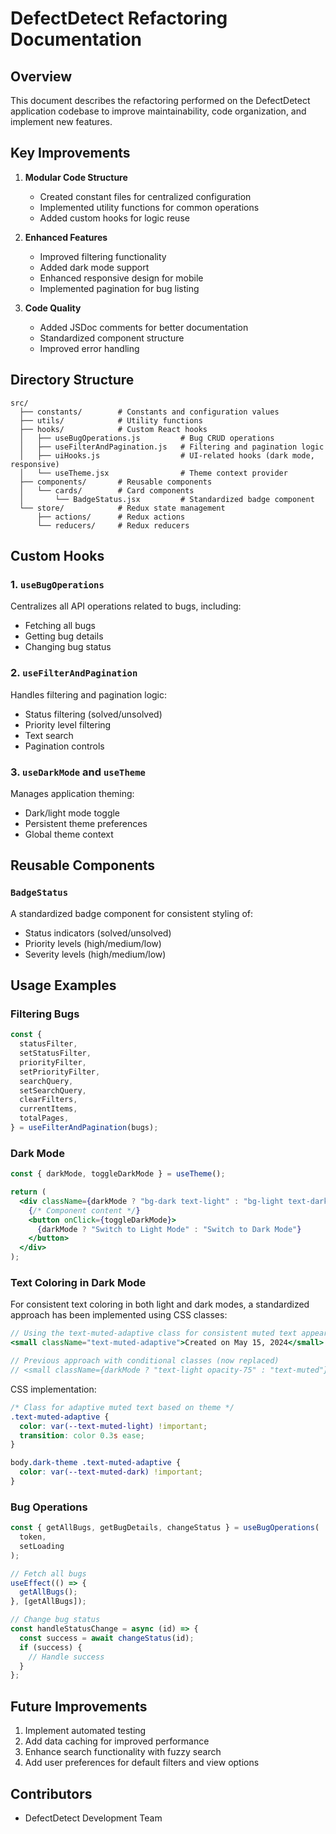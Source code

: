 # DefectDetect Refactoring Documentation

## Overview

This document describes the refactoring performed on the DefectDetect application codebase to improve maintainability, code organization, and implement new features.

## Key Improvements

1. **Modular Code Structure**

   - Created constant files for centralized configuration
   - Implemented utility functions for common operations
   - Added custom hooks for logic reuse

2. **Enhanced Features**

   - Improved filtering functionality
   - Added dark mode support
   - Enhanced responsive design for mobile
   - Implemented pagination for bug listing

3. **Code Quality**
   - Added JSDoc comments for better documentation
   - Standardized component structure
   - Improved error handling

## Directory Structure

```
src/
  ├── constants/        # Constants and configuration values
  ├── utils/            # Utility functions
  ├── hooks/            # Custom React hooks
  │   ├── useBugOperations.js         # Bug CRUD operations
  │   ├── useFilterAndPagination.js   # Filtering and pagination logic
  │   ├── uiHooks.js                  # UI-related hooks (dark mode, responsive)
  │   └── useTheme.jsx                # Theme context provider
  ├── components/       # Reusable components
  │   └── cards/        # Card components
  │       └── BadgeStatus.jsx         # Standardized badge component
  └── store/            # Redux state management
      ├── actions/      # Redux actions
      └── reducers/     # Redux reducers
```

## Custom Hooks

### 1. `useBugOperations`

Centralizes all API operations related to bugs, including:

- Fetching all bugs
- Getting bug details
- Changing bug status

### 2. `useFilterAndPagination`

Handles filtering and pagination logic:

- Status filtering (solved/unsolved)
- Priority level filtering
- Text search
- Pagination controls

### 3. `useDarkMode` and `useTheme`

Manages application theming:

- Dark/light mode toggle
- Persistent theme preferences
- Global theme context

## Reusable Components

### `BadgeStatus`

A standardized badge component for consistent styling of:

- Status indicators (solved/unsolved)
- Priority levels (high/medium/low)
- Severity levels (high/medium/low)

## Usage Examples

### Filtering Bugs

```jsx
const {
  statusFilter,
  setStatusFilter,
  priorityFilter,
  setPriorityFilter,
  searchQuery,
  setSearchQuery,
  clearFilters,
  currentItems,
  totalPages,
} = useFilterAndPagination(bugs);
```

### Dark Mode

```jsx
const { darkMode, toggleDarkMode } = useTheme();

return (
  <div className={darkMode ? "bg-dark text-light" : "bg-light text-dark"}>
    {/* Component content */}
    <button onClick={toggleDarkMode}>
      {darkMode ? "Switch to Light Mode" : "Switch to Dark Mode"}
    </button>
  </div>
);
```

### Text Coloring in Dark Mode

For consistent text coloring in both light and dark modes, a standardized approach has been implemented using CSS classes:

```jsx
// Using the text-muted-adaptive class for consistent muted text appearance
<small className="text-muted-adaptive">Created on May 15, 2024</small>

// Previous approach with conditional classes (now replaced)
// <small className={darkMode ? "text-light opacity-75" : "text-muted"}>Created on May 15, 2024</small>
```

CSS implementation:

```css
/* Class for adaptive muted text based on theme */
.text-muted-adaptive {
  color: var(--text-muted-light) !important;
  transition: color 0.3s ease;
}

body.dark-theme .text-muted-adaptive {
  color: var(--text-muted-dark) !important;
}
```

### Bug Operations

```jsx
const { getAllBugs, getBugDetails, changeStatus } = useBugOperations(
  token,
  setLoading
);

// Fetch all bugs
useEffect(() => {
  getAllBugs();
}, [getAllBugs]);

// Change bug status
const handleStatusChange = async (id) => {
  const success = await changeStatus(id);
  if (success) {
    // Handle success
  }
};
```

## Future Improvements

1. Implement automated testing
2. Add data caching for improved performance
3. Enhance search functionality with fuzzy search
4. Add user preferences for default filters and view options

## Contributors

- DefectDetect Development Team

